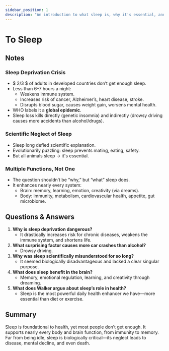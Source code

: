 ```yaml
---
sidebar_position: 1
description: "An introduction to what sleep is, why it's essential, and how it affects every major system in the body and brain."
---
```


# To Sleep

## Notes

### Sleep Deprivation Crisis

- $ 2/3 $ of adults in developed countries don’t get enough sleep.
- Less than 6–7 hours a night:
  - Weakens immune system.
  - Increases risk of cancer, Alzheimer’s, heart disease, stroke.
  - Disrupts blood sugar, causes weight gain, worsens mental health.
- WHO labels it a **global epidemic**.
- Sleep loss kills directly (genetic insomnia) and indirectly (drowsy driving causes more accidents than alcohol/drugs).

### Scientific Neglect of Sleep

- Sleep long defied scientific explanation.
- Evolutionarily puzzling: sleep prevents mating, eating, safety.
- But all animals sleep → it's essential.

### Multiple Functions, Not One

- The question shouldn’t be “why,” but “what” sleep does.
- It enhances nearly every system:
  - Brain: memory, learning, emotion, creativity (via dreams).
  - Body: immunity, metabolism, cardiovascular health, appetite, gut microbiome.

## Questions & Answers

1. **Why is sleep deprivation dangerous?**
    - It drastically increases risk for chronic diseases, weakens the immune system, and shortens life.
1. **What surprising factor causes more car crashes than alcohol?**
    - Drowsy driving.
1. **Why was sleep scientifically misunderstood for so long?**
    - It seemed biologically disadvantageous and lacked a clear singular purpose.
1. **What does sleep benefit in the brain?**
    - Memory, emotional regulation, learning, and creativity through dreaming.
1. **What does Walker argue about sleep’s role in health?**
    - Sleep is the most powerful daily health enhancer we have—more essential than diet or exercise.

## Summary

Sleep is foundational to health, yet most people don’t get enough.
It supports nearly every body and brain function, from immunity to memory.
Far from being idle, sleep is biologically critical—its neglect leads to disease, mental decline, and even death.
